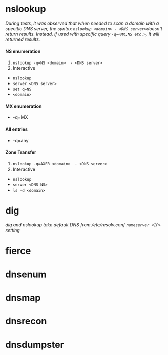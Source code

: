 # nslookup
_During tests, it was observed that when needed to scan a domain with a specific DNS server, the syntax `nslookup <domain> - <DNS server>`doesn't return results.
	Instead, if used with specific query `-q=<MX,NS etc.>`, it will returned results._<br>
#### NS enumeration
1. `nslookup -q=NS <domain>  - <DNS server>`
2. Interactive
* `nslookup`
* `server <DNS server>`
* `set q=NS`
* `<domain>`

#### MX enumeration
* -q=MX

#### All entries
* -q=any

#### Zone Transfer
1. `nslookup -q=AXFR <domain>  - <DNS server>`
2. Interactive
* `nslookup`
* `server <DNS NS>`
* `ls -d <domain>`

# dig


_dig and nslookup take default DNS from /etc/resolv.conf `nameserver <IP>` setting_


# fierce

# dnsenum

# dnsmap

# dnsrecon

# dnsdumpster